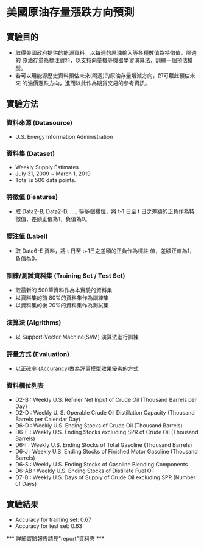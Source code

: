 # 美國原油存量漲跌方向預測

## 實驗目的

- 取得美國政府提供的能源資料，以每週的原油輸入等各種數值為特徵值，隔週的 原油存量為標注資料，以支持向量機等機器學習演算法，訓練一個預估模型。
- 若可以用能源歷史資料預估未來(隔週)的原油存量增減方向，即可藉此預估未來 的油價漲跌方向，進而以此作為期貨交易的參考資訊。

## 實驗方法

### 資料來源 (Datasource)
- U.S. Energy Information Administration

### 資料集 (Dataset)
- Weekly Supply Estimates
- July 31, 2009 ~ March 1, 2019
- Total is 500 data points.

### 特徵值 (Features)
- 取 Data2-B, Data2-D, ...., 等多個欄位，將 t-1 日至 t 日之差額的正負作為特徵值，差額正值為1，負值為0。

### 標注值 (Label)
- 取 Data6-E 資料，將 t 日至 t+1日之差額的正負作為標註 值，差額正值為1，負值為0。

### 訓練/測試資料集 (Training Set / Test Set)
- 取最新的 500筆資料作為本實驗的資料集
- 以資料集的前 80%的資料集作為訓練集
- 以資料集的後 20%的資料集作為測試集

### 演算法 (Algrithms)
- 以 Support-Vector Machine(SVM) 演算法進行訓練

### 評量方式 (Evaluation)
- 以正確率 (Accurancy)做為評量模型效果優劣的方式

### 資料欄位列表
- D2-B : Weekly U.S. Refiner Net Input of Crude Oil (Thousand Barrels per Day)
- D2-D : Weekly U. S. Operable Crude Oil Distillation Capacity (Thousand Barrels per Calendar Day)
- D6-D : Weekly U.S. Ending Stocks of Crude Oil (Thousand Barrels)
- D6-E : Weekly U.S. Ending Stocks excluding SPR of Crude Oil (Thousand Barrels)
- D6-I : Weekly U.S. Ending Stocks of Total Gasoline (Thousand Barrels)
- D6-J : Weekly U.S. Ending Stocks of Finished Motor Gasoline (Thousand Barrels)
- D6-S : Weekly U.S. Ending Stocks of Gasoline Blending Components
- D6-AB : Weekly U.S. Ending Stocks of Distillate Fuel Oil
- D7-B : Weekly U.S. Days of Supply of Crude Oil excluding SPR (Number of Days)

## 實驗結果

- Accuracy for training set: 0.67
- Accuracy for test set: 0.63


*** 詳細實驗報告請見"report"資料夾 ***
